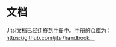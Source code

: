 # 文档

Jitsi文档已经迁移到[手册](https://jitsi.github.io/handbook/)中。手册的仓库为：https://github.com/jitsi/handbook。
